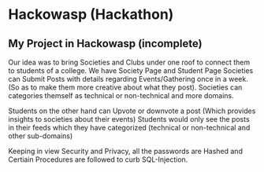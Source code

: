# Hackowasp (Hackathon)
My Project in Hackowasp (incomplete)
-------------------------------
Our idea was to bring Societies and Clubs under one roof to connect them to students of a college.
We have Society Page and Student Page
Societies can Submit Posts with details regarding Events/Gathering once in a week.(So as to make them more creative about what they post).
Societies can categories themself as technical or non-technical and more domains.

Students on the other hand can Upvote or downvote a post (Which provides insights to societies about their events)
Students would only see the posts in their feeds which they have categorized (technical or non-technical and other sub-domains)

Keeping in view  Security and Privacy, all the passwords are Hashed and Certiain Procedures are followed to curb SQL-Injection.
